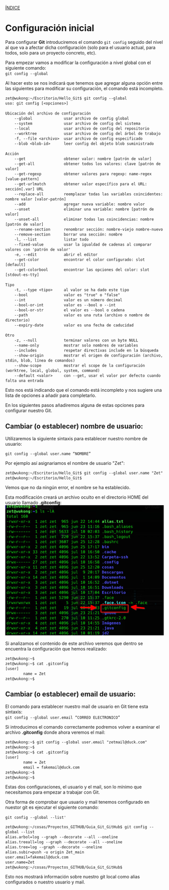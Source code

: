 [ÍNDICE](https://github.com/JoseFerDel/Guia_Git_GitHub/blob/Zet_main/README.md)

# **Configuración inicial**

Para configurar **Git** introduciremos el comando `git config` seguido del nivel al que va a afectar dicha configuración (solo para el usuario actual, para todos, solo para un proyecto concreto, etc).

Para empezar vamos a modificar la configuración a nivel global con el siguiente comando:     
`git config --global`

Al hacer esto se nos indicará que tenemos que agregar alguna opción entre las siguientes para modificar su configuración, el comando está incompleto.

```
zet@wukong:~/Escritorio/Hello_Git$ git config --global  
uso: git config [<opciones>] 
 
Ubicación del archivo de configuración 
    --global              usar archivo de config global 
    --system              usar archivo de config del sistema 
    --local               usar archivo de config del repositorio 
    --worktree            usar archivo de config del árbol de trabajo 
    -f, --file <archivo>  usar archivo de config especificado 
    --blob <blob-id>      leer config del objeto blob suministrado 
 
Acción 
    --get                 obtener valor: nombre [patrón de valor] 
    --get-all             obtener todos los valores: clave [patrón de valor] 
    --get-regexp          obtener valores para regexp: name-regex [value-pattern] 
    --get-urlmatch        obtener valor específico para el URL: sección[.var] URL 
    --replace-all         reemplazar todas las variables coincidentes: nombre valor [valor-patrón] 
    --add                 agregar nueva variable: nombre valor 
    --unset               eliminar una variable: nombre [patrón de valor] 
    --unset-all           eliminar todas las coincidencias: nombre [patrón de valor] 
    --rename-section      renombrar sección: nombre-viejo nombre-nuevo 
    --remove-section      borrar una sección: nombre 
    -l, --list            listar todo 
    --fixed-value         usar la igualdad de cadenas al comparar valores con 'patrón de valor' 
    -e, --edit            abrir el editor 
    --get-color           encontrar el color configurado: slot [default] 
    --get-colorbool       encontrar las opciones del color: slot [stdout-es-tty] 
 
Tipo 
    -t, --type <tipo>     al valor se ha dado este tipo 
    --bool                valor es "true" o "false" 
    --int                 valor es un número decimal 
    --bool-or-int         valor es --bool o --int 
    --bool-or-str         el valor es --bool o cadena 
    --path                valor es una ruta (archivo o nombre de directorio) 
    --expiry-date         valor es una fecha de caducidad 
 
Otro 
    -z, --null            terminar valores con un byte NULL 
    --name-only           mostrar solo nombres de variables 
    --includes            respetar directivas include en la búsqueda 
    --show-origin         mostrar el origen de configuración (archivo, stdin, blob, línea de comandos) 
    --show-scope          mostrar el scope de la configuración (worktree, local, global, system, command) 
    --default <valor>     con --get, usar el valor por defecto cuando falta una entrada
``` 

Esto nos está indicando que el comando está incompleto y nos sugiere una lista de opciones a añadir para completarlo.


En los siguientes pasos añadiremos alguna de estas opciones para configurar nuestro Git.


## **Cambiar (o establecer) nombre de usuario:**

Utilizaremos la siguiente sintaxis para establecer nuestro nombre de usuario:
```   
git config --global user.name “NOMBRE”
``` 

Por ejemplo así asignariamos el nombre de usuario "Zet":
```
zet@wukong:~/Escritorio/Hello_Git$ git config --global user.name "Zet"
zet@wukong:~/Escritorio/Hello_Git$
```
Vemos que no da ningún error, el nombre se ha establecido.

Esta modificación creará un archivo oculto en el directorio HOME del usuario llamado **.gitconfig**:    
![gitconfig](/IMG/gitconfig.jpg ".gitconfig")

Si analizamos el contenido de este archivo veremos que dentro se encuentra la configuración que hemos realizado:
```
zet@wukong:~$  
zet@wukong:~$ cat .gitconfig  
[user] 
        name = Zet 
zet@wukong:~$
```
## **Cambiar (o establecer) email de usuario:**

El comando para establecer nuestro mail de usuario en Git tiene esta sintaxis:    
`git config --global user.email “CORREO ELECTRONICO”`


Si introducimos el comando correctamente podremos volver a examinar el archivo **.gitconfig** donde ahora veremos el mail:

```
zet@wukong:~$ git config --global user.email "zetmail@duck.com"
zet@wukong:~$ 
zet@wukong:~$ cat .gitconfig 
[user]
        name = Zet
        email = fakemail@duck.com
zet@wukong:~$ 
zet@wukong:~$ 
```

Estas dos configuraciones, el usuario y el mail, son lo mínimo que necesitamos para empezar a trabajar con Git.

Otra forma de comprobar que usuario y mail tenemos configurado en nuestor git es ejecutar el siguiente comando:

`git config --global --list'`

```
zet@wukong:~/cosas/Proyectos_GITHUB/Guia_Git_GitHub$ git config --global --list
alias.arbol=log --graph --decorate --all --oneline
alias.treeall=log --graph --decorate --all --oneline
alias.tree=log --graph --decorate --oneline
alias.subir=push -u origin Zet_main
user.email=fakemail@duck.com
user.name=Zet
zet@wukong:~/cosas/Proyectos_GITHUB/Guia_Git_GitHub$ 
```
Esto nos mostrará información sobre nuestro git local como alias configurados o nuestro usuario y mail.








